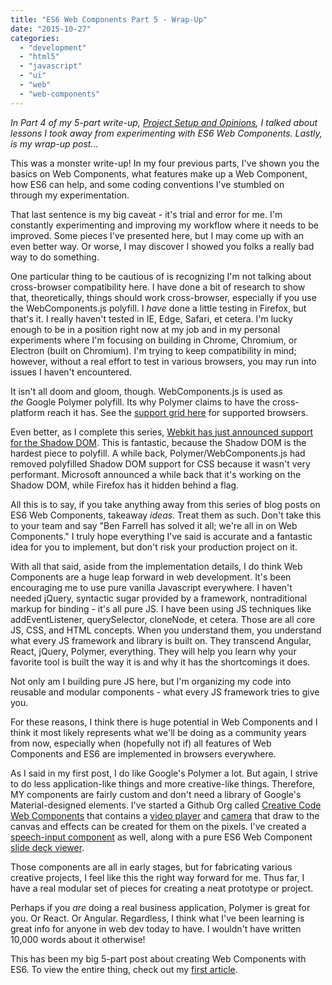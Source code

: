 ```yaml
---
title: "ES6 Web Components Part 5 - Wrap-Up"
date: "2015-10-27"
categories:
  - "development"
  - "html5"
  - "javascript"
  - "ui"
  - "web"
  - "web-components"
---
```


_In Part 4 of my 5-part write-up, [Project Setup and Opinions](/blog/2015/10/26/es6-web-components-part-4-project-setup-and-opinions/), I talked about lessons I took away from experimenting with ES6 Web Components. Lastly, is my wrap-up post..._

This was a monster write-up! In my four previous parts, I've shown you the basics on Web Components, what features make up a Web Component, how ES6 can help, and some coding conventions I've stumbled on through my experimentation.

That last sentence is my big caveat - it's trial and error for me. I'm constantly experimenting and improving my workflow where it needs to be improved. Some pieces I've presented here, but I may come up with an even better way. Or worse, I may discover I showed you folks a really bad way to do something.

One particular thing to be cautious of is recognizing I'm not talking about cross-browser compatibility here. I have done a bit of research to show that, theoretically, things should work cross-browser, especially if you use the WebComponents.js polyfill. I _have_ done a little testing in Firefox, but that's it. I really haven't tested in IE, Edge, Safari, et cetera. I'm lucky enough to be in a position right now at my job and in my personal experiments where I'm focusing on building in Chrome, Chromium, or Electron (built on Chromium). I'm trying to keep compatibility in mind; however, without a real effort to test in various browsers, you may run into issues I haven't encountered.

It isn't all doom and gloom, though. WebComponents.js is used as _the_ Google Polymer polyfill. Its why Polymer claims to have the cross-platform reach it has. See the [support grid here](https://github.com/webcomponents/webcomponentsjs) for supported browsers.

Even better, as I complete this series, [Webkit has just announced support for the Shadow DOM](https://www.webkit.org/blog/4096/introducing-shadow-dom-api/). This is fantastic, because the Shadow DOM is the hardest piece to polyfill. A while back, Polymer/WebComponents.js had removed polyfilled Shadow DOM support for CSS because it wasn't very performant. Microsoft announced a while back that it's working on the Shadow DOM, while Firefox has it hidden behind a flag.

All this is to say, if you take anything away from this series of blog posts on ES6 Web Components, takeaway _ideas_. Treat them as such. Don't take this to your team and say "Ben Farrell has solved it all; we're all in on Web Components." I truly hope everything I've said is accurate and a fantastic idea for you to implement, but don't risk your production project on it.

With all that said, aside from the implementation details, I do think Web Components are a huge leap forward in web development. It's been encouraging me to use pure vanilla Javascript everywhere. I haven't needed jQuery, syntactic sugar provided by a framework, nontraditional markup for binding - it's all pure JS. I have been using JS techniques like addEventListener, querySelector, cloneNode, et cetera. Those are all core JS, CSS, and HTML concepts. When you understand them, you understand what every JS framework and library is built on. They transcend Angular, React, jQuery, Polymer, everything. They will help you learn why your favorite tool is built the way it is and why it has the shortcomings it does.

Not only am I building pure JS here, but I'm organizing my code into reusable and modular components - what every JS framework tries to give you.

For these reasons, I think there is huge potential in Web Components and I think it most likely represents what we'll be doing as a community years from now, especially when (hopefully not if) all features of Web Components and ES6 are implemented in browsers everywhere.

As I said in my first post, I do like Google's Polymer a lot. But again, I strive to do less application-like things and more creative-like things. Therefore, MY components are fairly custom and don't need a library of Google's Material-designed elements. I've started a Github Org called [Creative Code Web Components](https://github.com/creativecode-webcomponents) that contains a [video player](https://github.com/creativecode-webcomponents/ccwc-videoplayer) and [camera](https://github.com/creativecode-webcomponents/ccwc-videocamera) that draw to the canvas and effects can be created for them on the pixels. I've created a [speech-input component](https://github.com/creativecode-webcomponents/ccwc-speechrecognition) as well, along with a pure ES6 Web Component [slide deck viewer](https://github.com/creativecode-webcomponents/ccwc-slideshow).

Those components are all in early stages, but for fabricating various creative projects, I feel like this the right way forward for me. Thus far, I have a real modular set of pieces for creating a neat prototype or project.

Perhaps if you _are_ doing a real business application, Polymer is great for you. Or React. Or Angular. Regardless, I think what I've been learning is great info for anyone in web dev today to have. I wouldn't have written 10,000 words about it otherwise!

This has been my big 5-part post about creating Web Components with ES6. To view the entire thing, check out my [first article](/blog/2015/10/26/es6-web-components-part-1-a-man-without-a-framework/).
